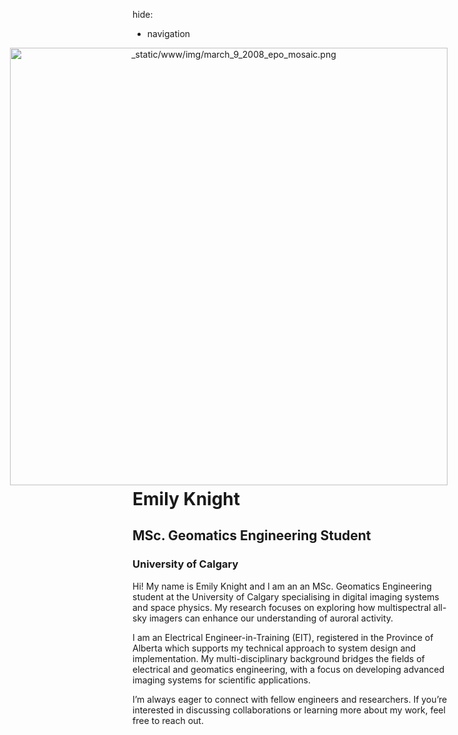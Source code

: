 hide:
  - navigation

<div style="float: right; padding: 0px 0px 5px 20px;text-align:center">
    <a class= "reference internal image-reference" href="/_static/www/img/march_9_2008_epo_mosaic.png">
        <img alt="_static/www/img/march_9_2008_epo_mosaic.png" src="/_static/www/img/march_9_2008_epo_mosaic.png" style ="width: 700px; height: auto;">
    </a>
</div>

# Emily Knight
## MSc. Geomatics Engineering Student
### University of Calgary

Hi! My name is Emily Knight and I am an an MSc. Geomatics Engineering student at the University of Calgary specialising in digital imaging systems and space physics. My research focuses on exploring how multispectral all-sky imagers can enhance our understanding of auroral activity.

I am an Electrical Engineer-in-Training (EIT), registered in the Province of Alberta which supports my technical approach to system design and implementation. My multi-disciplinary background bridges the fields of electrical and geomatics engineering, with a focus on developing advanced imaging systems for scientific applications. 

I’m always eager to connect with fellow engineers and researchers. If you’re interested in discussing collaborations or learning more about my work, feel free to reach out. 

<!-- Add in Linkedin, Email At Bottom -->
